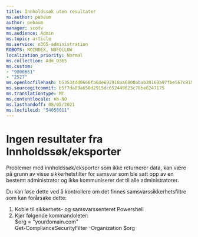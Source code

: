 ```yaml
---
title: Innholdssøk uten resultater
ms.author: pebaum
author: pebaum
manager: scotv
ms.audience: Admin
ms.topic: article
ms.service: o365-administration
ROBOTS: NOINDEX, NOFOLLOW
localization_priority: Normal
ms.collection: Adm_O365
ms.custom:
- "9000661"
- "2527"
ms.openlocfilehash: b53534dd0666fa64e692910aa6800abab30169a97fbe567c815ce6b948381a63
ms.sourcegitcommit: b5f7da89a650d2915dc652449623c78be6247175
ms.translationtype: MT
ms.contentlocale: nb-NO
ms.lasthandoff: 08/05/2021
ms.locfileid: "54058011"
---
```

# <a name="no-results-from-content-searchexports"></a>Ingen resultater fra Innholdssøk/eksporter

Problemer med innholdssøk/eksporter som ikke returnerer data, kan være på grunn av visse sikkerhetsfilter for samsvar som ble satt opp av en bestemt administrator og ikke kommuniserer det til alle administratorer.

Du kan løse dette ved å kontrollere om det finnes samsvarssikkerhetsfiltre som kan forårsake dette:
1. Koble til sikkerhets- og samsvarssenteret Powershell
2. Kjør følgende kommandoleter:
<br>$org = "yourdomain.com"
<br>Get-ComplianceSecurityFilter -Organization $org